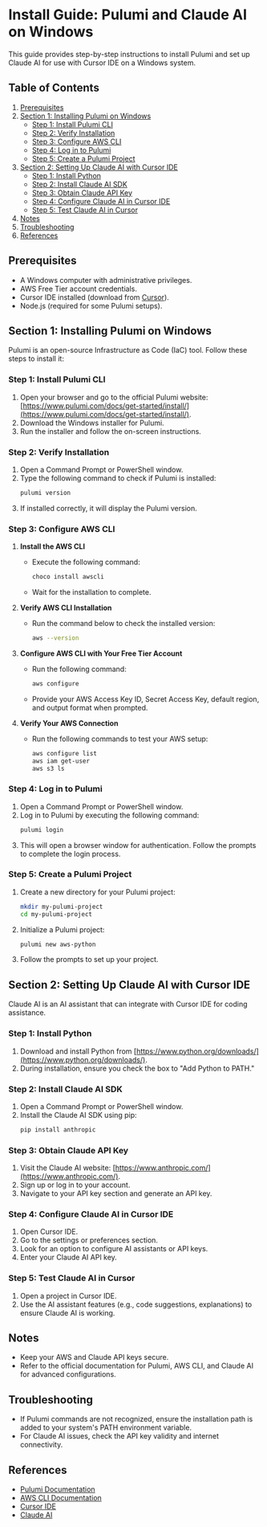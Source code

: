 # Install Guide: Pulumi and Claude AI on Windows

This guide provides step-by-step instructions to install Pulumi and set up Claude AI for use with Cursor IDE on a Windows system.

## Table of Contents
1. [Prerequisites](#prerequisites)
2. [Section 1: Installing Pulumi on Windows](#section-1-installing-pulumi-on-windows)
    - [Step 1: Install Pulumi CLI](#step-1-install-pulumi-cli)
    - [Step 2: Verify Installation](#step-2-verify-installation)
    - [Step 3: Configure AWS CLI](#step-3-configure-aws-cli)
    - [Step 4: Log in to Pulumi](#step-4-log-in-to-pulumi)
    - [Step 5: Create a Pulumi Project](#step-5-create-a-pulumi-project)
3. [Section 2: Setting Up Claude AI with Cursor IDE](#section-2-setting-up-claude-ai-with-cursor-ide)
    - [Step 1: Install Python](#step-1-install-python)
    - [Step 2: Install Claude AI SDK](#step-2-install-claude-ai-sdk)
    - [Step 3: Obtain Claude API Key](#step-3-obtain-claude-api-key)
    - [Step 4: Configure Claude AI in Cursor IDE](#step-4-configure-claude-ai-in-cursor-ide)
    - [Step 5: Test Claude AI in Cursor](#step-5-test-claude-ai-in-cursor)
4. [Notes](#notes)
5. [Troubleshooting](#troubleshooting)
6. [References](#references)

## Prerequisites
- A Windows computer with administrative privileges.
- AWS Free Tier account credentials.
- Cursor IDE installed (download from [Cursor](https://cursor.so/)).
- Node.js (required for some Pulumi setups).

## Section 1: Installing Pulumi on Windows

Pulumi is an open-source Infrastructure as Code (IaC) tool. Follow these steps to install it:

### Step 1: Install Pulumi CLI
1. Open your browser and go to the official Pulumi website: [https://www.pulumi.com/docs/get-started/install/](https://www.pulumi.com/docs/get-started/install/).
2. Download the Windows installer for Pulumi.
3. Run the installer and follow the on-screen instructions.

### Step 2: Verify Installation
1. Open a Command Prompt or PowerShell window.
2. Type the following command to check if Pulumi is installed:
   ```bash
   pulumi version
   ```
3. If installed correctly, it will display the Pulumi version.

### Step 3: Configure AWS CLI
1. **Install the AWS CLI**
   - Execute the following command:
     ```bash
     choco install awscli
     ```
   - Wait for the installation to complete.

2. **Verify AWS CLI Installation**
   - Run the command below to check the installed version:
     ```bash
     aws --version
     ```

3. **Configure AWS CLI with Your Free Tier Account**
   - Run the following command:
     ```bash
     aws configure
     ```
   - Provide your AWS Access Key ID, Secret Access Key, default region, and output format when prompted.

4. **Verify Your AWS Connection**
   - Run the following commands to test your AWS setup:
     ```bash
     aws configure list
     aws iam get-user
     aws s3 ls
     ```

### Step 4: Log in to Pulumi
1. Open a Command Prompt or PowerShell window.
2. Log in to Pulumi by executing the following command:
   ```bash
   pulumi login
   ```
3. This will open a browser window for authentication. Follow the prompts to complete the login process.

### Step 5: Create a Pulumi Project
1. Create a new directory for your Pulumi project:
   ```bash
   mkdir my-pulumi-project
   cd my-pulumi-project
   ```
2. Initialize a Pulumi project:
   ```bash
   pulumi new aws-python
   ```
3. Follow the prompts to set up your project.

## Section 2: Setting Up Claude AI with Cursor IDE

Claude AI is an AI assistant that can integrate with Cursor IDE for coding assistance.

### Step 1: Install Python
1. Download and install Python from [https://www.python.org/downloads/](https://www.python.org/downloads/).
2. During installation, ensure you check the box to "Add Python to PATH."

### Step 2: Install Claude AI SDK
1. Open a Command Prompt or PowerShell window.
2. Install the Claude AI SDK using pip:
   ```bash
   pip install anthropic
   ```

### Step 3: Obtain Claude API Key
1. Visit the Claude AI website: [https://www.anthropic.com/](https://www.anthropic.com/).
2. Sign up or log in to your account.
3. Navigate to your API key section and generate an API key.

### Step 4: Configure Claude AI in Cursor IDE
1. Open Cursor IDE.
2. Go to the settings or preferences section.
3. Look for an option to configure AI assistants or API keys.
4. Enter your Claude AI API key.

### Step 5: Test Claude AI in Cursor
1. Open a project in Cursor IDE.
2. Use the AI assistant features (e.g., code suggestions, explanations) to ensure Claude AI is working.

## Notes
- Keep your AWS and Claude API keys secure.
- Refer to the official documentation for Pulumi, AWS CLI, and Claude AI for advanced configurations.

## Troubleshooting
- If Pulumi commands are not recognized, ensure the installation path is added to your system's PATH environment variable.
- For Claude AI issues, check the API key validity and internet connectivity.

## References
- [Pulumi Documentation](https://www.pulumi.com/docs/)
- [AWS CLI Documentation](https://docs.aws.amazon.com/cli/latest/userguide/cli-chap-welcome.html)
- [Cursor IDE](https://cursor.so/)
- [Claude AI](https://www.anthropic.com/)
